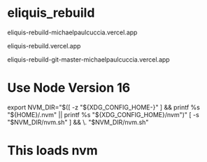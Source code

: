 # eliquis_rebuild

eliquis-rebuild-michaelpaulcuccia.vercel.app

eliquis-rebuild.vercel.app

eliquis-rebuild-git-master-michaelpaulcuccia.vercel.app

# Use Node Version 16
export NVM_DIR="$([ -z "${XDG_CONFIG_HOME-}" ] && printf %s "${HOME}/.nvm" || printf %s "${XDG_CONFIG_HOME}/nvm")"
[ -s "$NVM_DIR/nvm.sh" ] && \. "$NVM_DIR/nvm.sh" 
# This loads nvm